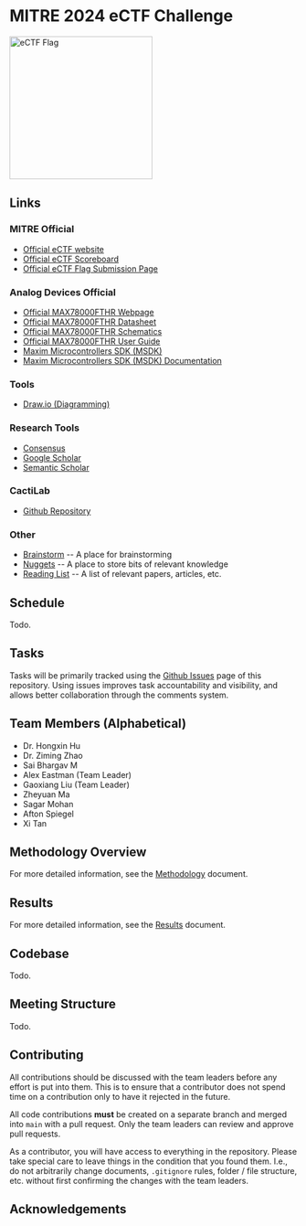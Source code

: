 # MITRE 2024 eCTF Challenge
<img src="https://ectfmitre.gitlab.io/ectf-website/_static/ectf_logo_eng_purple.png" alt="eCTF Flag" width="250"/>

## Links
### MITRE Official
* [Official eCTF website](https://ectfmitre.gitlab.io/ectf-website/index.html)
* [Official eCTF Scoreboard](https://scoreboard.mitrecyberacademy.org/)
* [Official eCTF Flag Submission Page](https://scoreboard.mitrecyberacademy.org/game)

### Analog Devices Official
* [Official MAX78000FTHR Webpage](https://www.analog.com/en/design-center/evaluation-hardware-and-software/evaluation-boards-kits/max78000fthr.html#eb-overview)
* [Official MAX78000FTHR Datasheet](https://www.analog.com/media/en/technical-documentation/data-sheets/MAX78000FTHR.pdf)
* [Official MAX78000FTHR Schematics](https://www.analog.com/media/en/technical-documentation/eval-board-schematic/max78000-fthr-schematic.pdf)
* [Official MAX78000FTHR User Guide](https://www.analog.com/media/en/technical-documentation/user-guides/max78000-user-guide.pdf)
* [Maxim Microcontrollers SDK (MSDK)](https://github.com/Analog-Devices-MSDK/msdk)
* [Maxim Microcontrollers SDK (MSDK) Documentation](https://analog-devices-msdk.github.io/msdk/USERGUIDE/)

### Tools
* [Draw.io (Diagramming)](https://drawio.com)

### Research Tools
* [Consensus](https://consensus.app)
* [Google Scholar](https://scholar.google.com)
* [Semantic Scholar](https://www.semanticscholar.org/)

### CactiLab
* [Github Repository](https://github.com/cactilab/2024-ectf-ub-cacti-design)

### Other
* [Brainstorm](brainstorm.md) -- A place for brainstorming
* [Nuggets](nuggets.md) -- A place to store bits of relevant knowledge
* [Reading List](reading_list.md) -- A list of relevant papers, articles, etc.


## Schedule
Todo.


## Tasks
Tasks will be primarily tracked using the [Github Issues](https://github.com/CactiLab/2024-ectf-ub-cacti-design/issues) page of this
repository. Using issues improves task accountability and visibility, and
allows better collaboration through the comments system.


## Team Members (Alphabetical)
* Dr. Hongxin Hu
* Dr. Ziming Zhao
* Sai Bhargav M
* Alex Eastman (Team Leader)
* Gaoxiang Liu (Team Leader)
* Zheyuan Ma
* Sagar Mohan
* Afton Spiegel
* Xi Tan


## Methodology Overview
For more detailed information, see the [Methodology](methodology.md) document.


## Results
For more detailed information, see the [Results](results.md) document.


## Codebase
Todo.

## Meeting Structure
Todo.


## Contributing
All contributions should be discussed with the team leaders before any effort
is put into them. This is to ensure that a contributor does not spend time on
a contribution only to have it rejected in the future.

All code contributions **must** be created on a separate branch and merged into
`main` with a pull request. Only the team leaders can review and approve pull
requests.

As a contributor, you will have access to everything in the repository. Please
take special care to leave things in the condition that you found them. I.e.,
do not arbitrarily change documents, `.gitignore` rules, folder / file structure,
etc. without first confirming the changes with the team leaders.

## Acknowledgements
